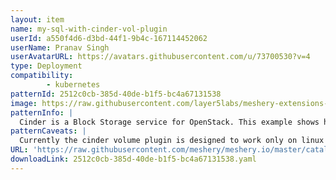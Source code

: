 ```yaml
---
layout: item
name: my-sql-with-cinder-vol-plugin
userId: a550f4d6-d3bd-44f1-9b4c-167114452062
userName: Pranav Singh
userAvatarURL: https://avatars.githubusercontent.com/u/73700530?v=4
type: Deployment
compatibility: 
        - kubernetes
patternId: 2512c0cb-385d-40de-b1f5-bc4a67131538
image: https://raw.githubusercontent.com/layer5labs/meshery-extensions-packages/master/action-assets/design-assets/2512c0cb-385d-40de-b1f5-bc4a67131538.png
patternInfo: |
  Cinder is a Block Storage service for OpenStack. This example shows how it can be used as an attachment mounted to a pod in Kubernetes. Start kubelet with cloud provider as openstack with a valid cloud config Sample cloud_config [Global] auth-url=https://os-identity.vip.foo.bar.com:5443/v2.0 username=user password=pass region=region1 tenant-id=0c331a1df18571594d49fe68asa4e Create a cinder volume Ex cinder create --display-name=test-repo 2Use the id of the cinder volume created to create a pod definition Create a new pod with the definition cluster/kubectl.sh create -f examples/mysql-cinder-pd/mysql.yaml This should now 1. Attach the specified volume to the kubelet's host machine\\\\n2. Format the volume if required (only if the volume specified is not already formatted to the fstype specified) 3. Mount it on the kubelet's host machine 4. Spin up a container with this volume mounted to the path specified in the pod definition
patternCaveats: |
  Currently the cinder volume plugin is designed to work only on linux hosts and offers ext4 and ext3 as supported fs types Make sure that kubelet host machine has the following executables.\\\\nEnsure cinder is installed and configured properly in the region in which kubelet is spun up
URL: 'https://raw.githubusercontent.com/meshery/meshery.io/master/catalog/2512c0cb-385d-40de-b1f5-bc4a67131538.yaml'
downloadLink: 2512c0cb-385d-40de-b1f5-bc4a67131538.yaml
---
```


